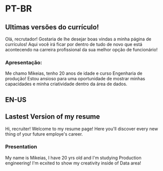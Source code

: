 # PT-BR

## Ultimas versões do currículo!

Olá, recrutador! Gostaria de lhe desejar boas vindas a minha página de currículos! Aqui você irá ficar por dentro de tudo de novo que está acontecendo na carreira profissional da sua melhor opção de funcionário!

### Apresentação:

Me chamo Mikeias, tenho 20 anos de idade e curso Engenharia de produção! Estou ansioso para uma oportunidade de mostrar minhas capacidades e minha criatividade dentro da área de dados.

## EN-US

## Lastest Version of my resume

Hi, recruiter! Welcome to my resume page! Here you'll discover every new thing of your future employe's career.

### Presentation 

My name is Mikeias, I have 20 yrs old and I'm studying Production engineering! I'm ecxited to show my creativity inside of Data area!
